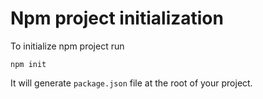 # Npm project initialization

To initialize npm project run

`npm init`

It will generate `package.json` file at the root of your project.
